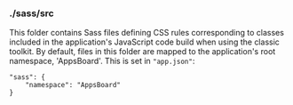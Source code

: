 ### ./sass/src

This folder contains Sass files defining CSS rules corresponding to classes
included in the application's JavaScript code build when using the classic toolkit.
By default, files in this folder are mapped to the application's root namespace, 'AppsBoard'.
This is set in `"app.json"`:

    "sass": {
        "namespace": "AppsBoard"
    }